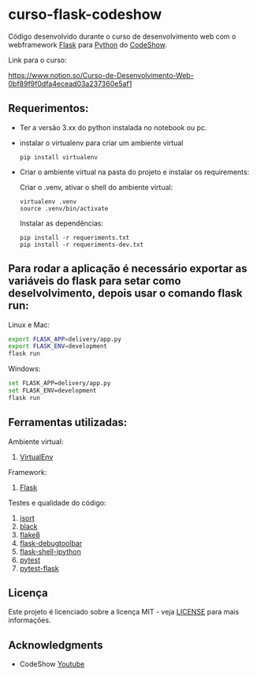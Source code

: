 # curso-flask-codeshow

Código desenvolvido durante o curso de desenvolvimento web com o webframework [Flask](https://flask.palletsprojects.com/en/1.1.x/) para [Python](https://www.python.org/) do [CodeShow](https://www.youtube.com/user/brunovegan).

Link para o curso:

https://www.notion.so/Curso-de-Desenvolvimento-Web-0bf89f9f0dfa4ecead03a237360e5af1

## Requerimentos:
- Ter a versão 3.xx do python instalada no notebook ou pc.
- instalar o virtualenv para criar um ambiente virtual
    ```console
    pip install virtualenv
    ```
- Criar o ambiente virtual na pasta do projeto e instalar os requirements:
  
  Criar o .venv, ativar o shell do ambiente virtual:
    ```console
    virtualenv .venv
    source .venv/bin/activate
    ```

    Instalar as dependências:
    ```console
    pip install -r requeriments.txt
    pip install -r requeriments-dev.txt
    ```

## Para rodar a aplicação é necessário exportar as variáveis do flask para setar como deselvolvimento, depois usar o comando flask run:

Linux e Mac:
```sh
export FLASK_APP=delivery/app.py
export FLASK_ENV=development
flask run
```

Windows:
```sh
set FLASK_APP=delivery/app.py
set FLASK_ENV=development
flask run
```

## Ferramentas utilizadas:

Ambiente virtual:
1. [VirtualEnv](https://virtualenv.pypa.io/en/latest/)

Framework:
1. [Flask](https://flask.palletsprojects.com/en/1.1.x/)

Testes e qualidade do código:
1. [isort](https://pycqa.github.io/isort/)
2. [black](https://black.readthedocs.io/en/stable/)
3. [flake8](https://flake8.pycqa.org/en/latest/)
4. [flask-debugtoolbar](https://flask-debugtoolbar.readthedocs.io/en/latest/)
5. [flask-shell-ipython](https://pypi.org/project/flask-shell-ipython/)
6. [pytest](https://docs.pytest.org/en/stable/index.html)
7. [pytest-flask](https://pytest-flask.readthedocs.io/en/latest/)

## Licença

Este projeto é licenciado sobre a licença MIT - veja [LICENSE](https://github.com/lipegomes/curso-flask-codeshow/blob/main/LICENSE) para mais informações.

## Acknowledgments

- CodeShow [Youtube](https://www.youtube.com/user/brunovegan)